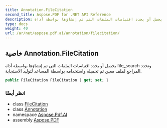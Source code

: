 ```yaml
---
title: Annotation.FileCitation
second_title: Aspose.PDF for .NET API Reference
description: خاصية التعليق. يحصل أو يحدد اقتباسات الملفات التي تم إنشاؤها بواسطة أداة file_search وتحدد المراجع لملف معين تم تحميله واستخدامه بواسطة المساعد لتوليد الاستجابة
type: docs
weight: 40
url: /ar/net/aspose.pdf.ai/annotation/filecitation/
---
```

## خاصية Annotation.FileCitation

يحصل أو يحدد اقتباسات الملفات التي تم إنشاؤها بواسطة أداة file_search وتحدد المراجع لملف معين تم تحميله واستخدامه بواسطة المساعد لتوليد الاستجابة.

```csharp
public FileCitation FileCitation { get; set; }
```

### انظر أيضًا

* class [FileCitation](../../filecitation/)
* class [Annotation](../)
* namespace [Aspose.Pdf.AI](../../../aspose.pdf.ai/)
* assembly [Aspose.PDF](../../../)